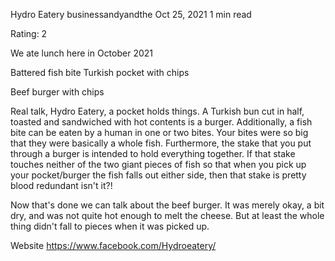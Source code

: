 Hydro Eatery
businessandyandthe
Oct 25, 2021
1 min read

Rating: 2

We ate lunch here in October 2021

Battered fish bite Turkish pocket with chips

Beef burger with chips

Real talk, Hydro Eatery, a pocket holds things. A Turkish bun cut in half, toasted and sandwiched with hot contents is a burger. Additionally, a fish bite can be eaten by a human in one or two bites. Your bites were so big that they were basically a whole fish. Furthermore, the stake that you put through a burger is intended to hold everything together. If that stake touches neither of the two giant pieces of fish so that when you pick up your pocket/burger the fish falls out either side, then that stake is pretty blood redundant isn't it?!

Now that's done we can talk about the beef burger. It was merely okay, a bit dry, and was not quite hot enough to melt the cheese. But at least the whole thing didn't fall to pieces when it was picked up. 

Website https://www.facebook.com/Hydroeatery/